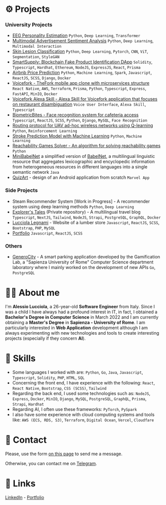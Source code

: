 # :gear: Projects
### University Projects
- [EEG Personality Estimation](https://github.com/AlessioLucciola/eeg-personality-estimation) `Python`, `Deep Learning`, `Transformer`
- [Multimodal Advertisement Sentiment Analysis](https://github.com/AlessioLucciola/multimodal-advertisement-sentiment-analysis) `Python`, `Deep Learning`, `Multimodal Interaction`
- [Skin Lesion Classification](https://github.com/AlessioLucciola/skin-lesion-classification) `Python`, `Deep Learning`, `Pytorch`, `CNN`, `ViT`, `Segmentation`, `StyleGAN`
- [SmartSupply: Blockchain Fake Product Identification DApp](https://github.com/AlessioLucciola/blockchain-and-distributed-ledger-project) `Solidity`, `Typescript`, `Hardhat`, `Ethereum`, `NodeJS`, `ExpressJS`, `React`, `Prisma`
- [Airbnb Price Prediction](https://github.com/AlessioLucciola/airbnb-price-predictor) `Python`, `Machine Learning`, `Spark`, `Javascript`, `ReactJS`, `SCSS`, `Django`, `Docker`
- [Voicefork - TheFork mobile app clone with microservices structure](https://github.com/AlessioLucciola/voicefork) `React Native`, `AWS`, `Terraform`, `Prisma`, `Python`, `Typescript`, `Express`, `FastAPI`, `MinIO`, `Docker`
- [Voicefork Alexa Skill - Alexa Skill for Voicefork application that focuses on restaurant disambiguation](https://github.com/AlessioLucciola/voicefork-alexa-skill) `Voice User Interface`, `Alexa Skill`, `Typescript`
- [BiometricBites - Face recognition system for cafeteria access](https://github.com/AlessioLucciola/BiometricBites) `Typescript`, `ReactJS`, `SCSS`, `Python`, `Django`, `MySQL`, `Face Recognition`
- [Routing protocol for UAV ad-hoc wireless networks using Q-learning](https://github.com/AlessioLucciola/autonomous-networking) `Python`, `Reinforcement Learning`
- [Stroke Prediction Model with Machine Learning](https://github.com/AlessioLucciola/fundamentals-of-data-science) `Python`, `Machine Learning`
- [Reachability Games Solver - An algorithm for solving reachability games](https://github.com/AlessioLucciola/games-on-graphs-project) `Python`
- [MiniBabelNet](https://github.com/AlessioLucciola/babelarity-project) a simplified version of [BabelNet](https://babelnet.org/), a multilingual linguistic resource that aggregates lexicographic and encyclopedic information from heterogeneous resources in different languages into a single semantic network `Java`
- [QuizArt](https://github.com/AlessioLucciola/QuizArt-app-per-beni-culturali) - design of an Android application from scratch `Marvel App`
### Side Projects
- Steam Recommender System [Work in Progress] - A recommender system using deep learning methods `Python`, `Deep Learning`
- [Explorer's Tales](https://explorerstale.com) (Private repository) - A multilingual travel blog `Typescript`, `NextJS`, `Tailwind`, `NodeJS`, `Strapi`, `PostgreSQL`, `GraphQL`, `Docker`
- [Lucciola Legnami](https://github.com/AlessioLucciola/lucciolalegnami-project) - Website of a lumber store `Javascript`, `ReactJS`, `SCSS`, `Bootstrap`, `PHP`, `MySQL`
- [Portfolio](https://github.com/AlessioLucciola/portfolio-project) `Javascript`, `ReactJS`, `SCSS`
### Others
- [GeneroCity](https://www.generocity.it/) - A smart parking application developed by the Gamification Lab, a "Sapienza University of Rome" Computer Science department laboratory where I mainly worked on the development of new APIs `Go`, `PostgreSQL`


# :raising_hand_man: About me

I'm <strong>Alessio Lucciola</strong>, a 26-year-old <strong>Software Engineer</strong> from Italy.
Since I was a child I have always had a profound interest in IT, in fact, I obtained a <strong>Bachelor's Degree in Computer Science</strong> in March 2022 and I am currently obtaining a <strong>Master's Degree</strong> in <strong>Sapienza - University of Rome</strong>. I am particularly interested in <strong>Web Application</strong> development although I am always experimenting with new technologies and tools to create interesting projects (especially if they concern <strong>AI</strong>).

# :muscle: Skills
- Some languages I worked with are: `Python`, `Go`, `Java`, `Javascript`, `Typescript`, `Solidity`, `PHP`, `HTML`, `SQL`
- Concerning the front end, I have experience with the following: `React`, `React Native`, `Bootstrap`, `CSS (SCSS)`, `Tailwind`
- Regarding the back end, I used some technologies such as: `NodeJS`, `Express`, `Docker`, `MinIO`, `Django`, `MySQL`, `PostgreSQL`, `GraphQL`, `Prisma`, `Strapi`, `Hardhat`
- Regarding AI, I often use these frameworks: `PyTorch`, `PySpark`
- I also have some experience with cloud computing systems and tools like: `AWS (ECS, RDS, S3)`, `Terraform`, `Digital Ocean`, `Vercel`, `Cloudfare`

# :handshake: Contact
Please, use the form <href>[on this page](https://alessiolucciola.netlify.app/#contact)</href> to send me a message.

Otherwise, you can contact me on <href>[Telegram](https://t.me/alessiolucciola)</href>.

# :link: Links
<href>[LinkedIn](https://www.linkedin.com/in/alessio-lucciola/)</href> - <href>[Portfolio](https://alessiolucciola.netlify.app/)</href>
